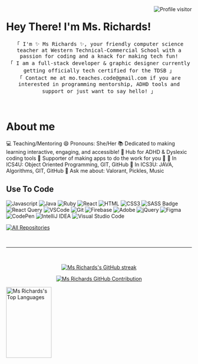 

<a href="https://komarev.com/ghpvc/?username=melissa-richards">
  <img align="right" src="https://komarev.com/ghpvc/?username=melissa-richards&label=Visitors&color=0e75b6&style=flat" alt="Profile visitor" />
</a>
<div>
 <!-- Intro  -->
<h1> Hey There! I'm Ms. Richards!</h1>
</div>

<p align="center"> 
  <samp>
    <a>「 I'm ✨ Ms Richards ✨, your friendly computer science teacher at Western Technical-Commercial School with a passion for coding and a knack for making tech fun!</a>
    <br>
    「 I am a full-stack developer & graphic designer currently getting officially tech certified for the TDSB 」
    <br> 
    「 Contact me at mo.teaches.code@gmail.com if you are interested in programming mentorship, ADHD tools and support or just want to say hello! 」
  </samp>
</p>


<br />

<!-- About Section -->
 # About me
 
<p>


💻 Teaching/Mentoring
😄 Pronouns: She/Her
📚 Dedicated to making learning interactive, engaging, and accessible!
🧠 Hub for ADHD & Dyslexic coding tools
🌟 Supporter of making apps to do the work for you 💅
🌱 In ICS4U: Object Oriented Programming, GIT, GitHub
🌱 In ICS3U: JAVA, Algorithms, GIT, GitHub
💬 Ask me about: Valorant, Pickles, Music

</p>

## Use To Code

![Javascript](https://img.shields.io/badge/Javascript-F0DB4F?style=for-the-badge&labelColor=black&logo=javascript&logoColor=F0DB4F)
![Java](https://img.shields.io/badge/java-%23ED8B00.svg?style=for-the-badge&logo=openjdk&logoColor=white)
![Ruby](https://img.shields.io/badge/ruby-%23CC342D.svg?style=for-the-badge&logo=ruby&logoColor=white)
![React](https://img.shields.io/badge/-React-61DBFB?style=for-the-badge&labelColor=black&logo=react&logoColor=61DBFB)
![HTML](https://img.shields.io/badge/HTML5-E34F26?style=for-the-badge&logo=html5&logoColor=white)
![CSS3](https://img.shields.io/badge/CSS3-1572B6?style=for-the-badge&logo=css3&logoColor=white)
![SASS Badge](https://img.shields.io/badge/Sass-CC6699?style=for-the-badge&logo=sass&logoColor=white)
![React Query](https://img.shields.io/badge/-React_Query-FF4154?style=for-the-badge&logo=react%20query&logoColor=white)
![VSCode](https://img.shields.io/badge/Visual_Studio-0078d7?style=for-the-badge&logo=visual%20studio&logoColor=white)
![Git](https://img.shields.io/badge/Git-F05032?style=for-the-badge&logo=git&logoColor=white)
![Firebase](https://img.shields.io/badge/firebase-a08021?style=for-the-badge&logo=firebase&logoColor=ffcd34)
![Adobe](https://img.shields.io/badge/adobe-%23FF0000.svg?style=for-the-badge&logo=adobe&logoColor=white)
![jQuery](https://img.shields.io/badge/jquery-%230769AD.svg?style=for-the-badge&logo=jquery&logoColor=white)
![Figma](https://img.shields.io/badge/figma-%23F24E1E.svg?style=for-the-badge&logo=figma&logoColor=white)
![CodePen](https://img.shields.io/badge/Codepen-000000?style=for-the-badge&logo=codepen&logoColor=white)
![IntelliJ IDEA](https://img.shields.io/badge/IntelliJIDEA-000000.svg?style=for-the-badge&logo=intellij-idea&logoColor=white)
![Visual Studio Code](https://img.shields.io/badge/Visual%20Studio%20Code-0078d7.svg?style=for-the-badge&logo=visual-studio-code&logoColor=white)


<p align="left">
  <a href="https://github.com/melissa-richards?tab=repositories" target="_blank"><img alt="All Repositories" title="All Repositories" src="https://img.shields.io/badge/-All%20Repos-2962FF?style=for-the-badge&logo=koding&logoColor=white"/></a>
</p>

<br/>
<hr/>
<br/>

<p align="center">
  <a href="https://github.com/melissa-richards">
    <img src="https://github-readme-streak-stats.herokuapp.com/?user=melissa-richards&theme=radical&border=7F3FBF&background=0D1117" alt="Ms Richards's GitHub streak"/>
  </a>
</p>

<p align="center">
  <a href="https://github.com/melissa-richards">
    <img src="https://github-profile-summary-cards.vercel.app/api/cards/profile-details?username=melissa-richards&theme=radical" alt="Ms Richards GitHub Contribution"/>
  </a>
</p>

<a> 
    
  <a href="https://github.com/"><img alt="Ms Richards's Top Languages" src="https://denvercoder1-github-readme-stats.vercel.app/api/top-langs/?username=melissa-richards&langs_count=8&layout=compact&theme=react&border_color=7F3FBF&bg_color=0D1117&title_color=F85D7F&icon_color=F8D866" height="192px" width="49.5%"/></a>
  <br/>
</a>

